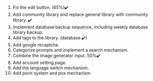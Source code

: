 1. Fix the edit button. (65%)✔️
2. Add community library and replace general library with community library. ✔️
3. Implement database backup sequence, including weekly database library backup.
4. Add tags to the library. (database ✔️)
5. Add google recaptcha.
6. Categorize prompts and implement a search mechanism.
7. Combine the image generator input. 50%✔️
7. Add account setting page.
8. Add the language switch mechanism.
9.  Add point system and pos mechanism.
